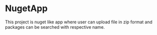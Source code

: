 # NugetApp
This project is nuget like app where user can upload file in zip format and packages can be searched with respective name.
